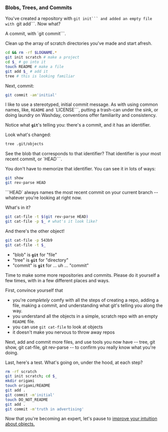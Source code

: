 ### Blobs, Trees, and Commits

You've created a repository with `git init```
and added an empty file with `git add```.
Now what?

A commit, with `git commit```.

Clean up the array of scratch directories you've made
and start afresh.

```bash
cd && rm -rf $LOGNAME.*
git init scratch # make a project
cd $_ # go into it
touch README # make a file
git add $_ # add it
tree # this is looking familiar
```

Next, commit:

```bash
git commit -am'initial'
```

I like to use a stereotyped, initial commit message.
As with using common names, like, `README` and `LICENSE```,
putting a trash-can under the sink,
or doing laundry on Washday,
conventions offer familiarity and consistency.

Notice what **`git`**'s telling you:
there's a commit, and it has an identifier.

Look what's changed:
```bash
tree .git/objects
```

See the blob that corresponds to that identifier?
That identifier is your most recent commit,
or `HEAD```.

You don't have to memorize that identifier.
You can see it in lots of ways:
```bash
git show
git rev-parse HEAD
```

```HEAD` always names the most recent commit on your current branch --
whatever you're looking at right now.

What's in it?

```bash
git cat-file -t $(git rev-parse HEAD)
git cat-file -p $_ # what's it look like?
```

And there's the other object!

```bash
git cat-file -p 543b9
git cat-file -t $_
```

- "blob" is **`git`** for "file"
- "tree" is **`git`** for "directory"
- "commit" is **`git`** for ... uh ... "commit"

Time to make some more repositories and commits.
Please do it yourself a few times, with in a few different places and ways.

First, convince yourself that

- you're *completely* comfy with all the steps of creating a repo,
adding a file, making a commit,
and understanding what git's telling you along the way.
- you understand all the objects in a simple, scratch repo
with an empty `README` file.
- you can use `git cat-file` to look at objects
- it doesn't make you nervous to throw away repos

Next, add and commit more files, and use tools
you now have --
tree, git show, git cat-file, git rev-parse --
to confirm you really know what you're doing.

Last, here's a test. What's going on, under the hood,
at each step?

```bash
rm -rf scratch
git init scratch; cd $_
mkdir origami
touch origami/README
git add .
git commit -m'initial'
touch DO_NOT_README
git add .
git commit -m'truth in advertising'
```

Now that you're becoming an expert,
let's pause to [improve your intuition about objects.](https://github.com/jsh/git-internals/blob/new-course/repos/object-intuition.md)
